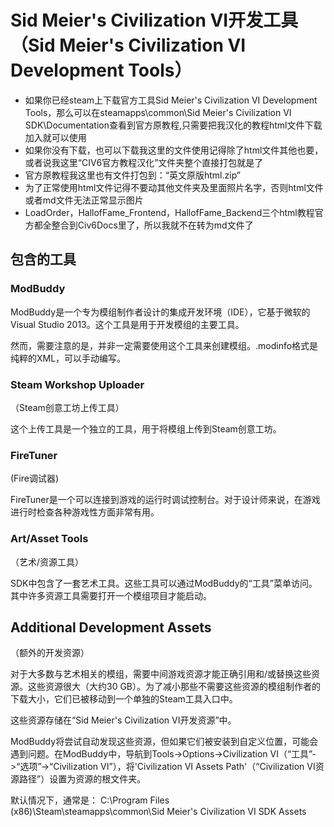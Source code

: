 # Sid Meier's Civilization VI开发工具（Sid Meier's Civilization VI Development Tools）
- 如果你已经steam上下载官方工具Sid Meier's Civilization VI Development Tools，那么可以在steamapps\common\Sid Meier's Civilization VI SDK\Documentation查看到官方原教程,只需要把我汉化的教程html文件下载加入就可以使用
- 如果你没有下载，也可以下载我这里的文件使用记得除了html文件其他也要，或者说我这里“CIV6官方教程汉化”文件夹整个直接打包就是了
- 官方原教程我这里也有文件打包到：“英文原版html.zip”
- 为了正常使用html文件记得不要动其他文件夹及里面照片名字，否则html文件或者md文件无法正常显示图片
- LoadOrder，HallofFame_Frontend，HallofFame_Backend三个html教程官方都全整合到Civ6Docs里了，所以我就不在转为md文件了

## 包含的工具

### ModBuddy

ModBuddy是一个专为模组制作者设计的集成开发环境（IDE），它基于微软的Visual Studio 2013。这个工具是用于开发模组的主要工具。

然而，需要注意的是，并非一定需要使用这个工具来创建模组。.modinfo格式是纯粹的XML，可以手动编写。

### Steam Workshop Uploader

（Steam创意工坊上传工具）

这个上传工具是一个独立的工具，用于将模组上传到Steam创意工坊。

### FireTuner

(Fire调试器)

FireTuner是一个可以连接到游戏的运行时调试控制台。对于设计师来说，在游戏进行时检查各种游戏性方面非常有用。

### Art/Asset Tools

（艺术/资源工具）

SDK中包含了一套艺术工具。这些工具可以通过ModBuddy的“工具”菜单访问。其中许多资源工具需要打开一个模组项目才能启动。

## Additional Development Assets

（额外的开发资源）

对于大多数与艺术相关的模组，需要中间游戏资源才能正确引用和/或替换这些资源。这些资源很大（大约30 GB）。为了减小那些不需要这些资源的模组制作者的下载大小，它们已被移动到一个单独的Steam工具入口中。

这些资源存储在“Sid Meier's Civilization VI开发资源”中。

ModBuddy将尝试自动发现这些资源，但如果它们被安装到自定义位置，可能会遇到问题。在ModBuddy中，导航到Tools->Options->Civilization VI（“工具”->“选项”->“Civilization VI”），将'Civilization VI Assets Path'（“Civilization VI资源路径”）设置为资源的根文件夹。

默认情况下，通常是： C:\Program Files (x86)\Steam\steamapps\common\Sid Meier's Civilization VI SDK Assets

